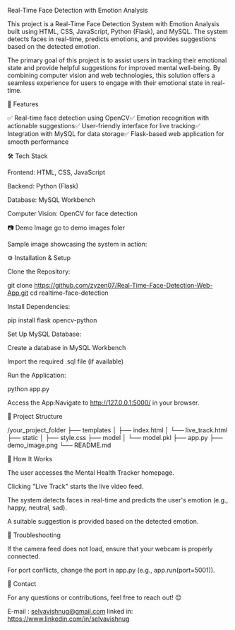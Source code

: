 Real-Time Face Detection with Emotion Analysis

This project is a Real-Time Face Detection System with Emotion Analysis built using HTML, CSS, JavaScript, Python (Flask), and MySQL. The system detects faces in real-time, predicts emotions, and provides suggestions based on the detected emotion.

The primary goal of this project is to assist users in tracking their emotional state and provide helpful suggestions for improved mental well-being. By combining computer vision and web technologies, this solution offers a seamless experience for users to engage with their emotional state in real-time.

🚀 Features

✅ Real-time face detection using OpenCV✅ Emotion recognition with actionable suggestions✅ User-friendly interface for live tracking✅ Integration with MySQL for data storage✅ Flask-based web application for smooth performance

🛠️ Tech Stack

Frontend: HTML, CSS, JavaScript

Backend: Python (Flask)

Database: MySQL Workbench

Computer Vision: OpenCV for face detection

📷 Demo Image go to demo images foler 


Sample image showcasing the system in action:



⚙️ Installation & Setup

Clone the Repository:

git clone https://github.com/zyzen07/Real-Time-Face-Detection-Web-App.git
cd realtime-face-detection

Install Dependencies:

pip install flask opencv-python

Set Up MySQL Database:

Create a database in MySQL Workbench

Import the required .sql file (if available)

Run the Application:

python app.py

Access the App:Navigate to http://127.0.0.1:5000/ in your browser.

📂 Project Structure

/your_project_folder
├── templates
│   ├── index.html
│   └── live_track.html
├── static
│   ├── style.css
├── model
│   └── model.pkl
├── app.py
├── demo_image.png
└── README.md

🧠 How It Works

The user accesses the Mental Health Tracker homepage.

Clicking "Live Track" starts the live video feed.

The system detects faces in real-time and predicts the user's emotion (e.g., happy, neutral, sad).

A suitable suggestion is provided based on the detected emotion.

🐞 Troubleshooting

If the camera feed does not load, ensure that your webcam is properly connected.

For port conflicts, change the port in app.py (e.g., app.run(port=5001)).

📧 Contact

For any questions or contributions, feel free to reach out! 😊

E-mail : selvavishnug@gmail.com
linked in: https://www.linkedin.com/in/selvavishnug